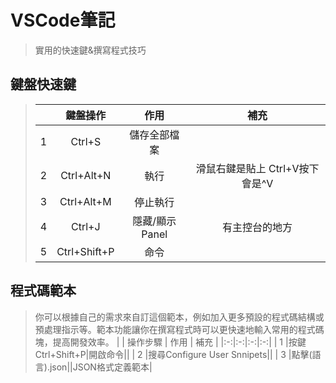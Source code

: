 # VSCode筆記
> 實用的快速鍵&撰寫程式技巧
## 鍵盤快速鍵
> |   | 鍵盤操作 | 作用 | 補充 |
> |:-:|:-:|:-:|:-:|
> | 1 |Ctrl+S|儲存全部檔案||
> | 2 |Ctrl+Alt+N|執行|滑鼠右鍵是貼上 Ctrl+V按下會是^V|
> | 3 |Ctrl+Alt+M|停止執行||
> | 4 |Ctrl+J|隱藏/顯示Panel|有主控台的地方|
> | 5 |Ctrl+Shift+P|命令||
## 程式碼範本
> 你可以根據自己的需求來自訂這個範本，例如加入更多預設的程式碼結構或預處理指示等。範本功能讓你在撰寫程式時可以更快速地輸入常用的程式碼塊，提高開發效率。
> |   | 操作步驟 | 作用 | 補充 |
> |:-:|:-:|:-:|:-:|
> | 1 |按鍵Ctrl+Shift+P|開啟命令||
> | 2 |搜尋Configure User Snnipets||
> | 3 |點擊(語言).json||JSON格式定義範本|
